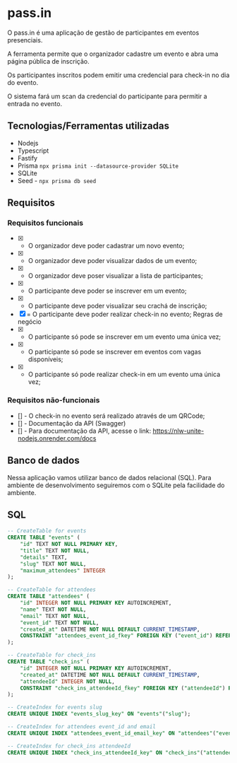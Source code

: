 # pass.in
O pass.in é uma aplicação de gestão de participantes em eventos presenciais.

A ferramenta permite que o organizador cadastre um evento e abra uma página pública de inscrição.

Os participantes inscritos podem emitir uma credencial para check-in no dia do evento.

O sistema fará um scan da credencial do participante para permitir a entrada no evento.

## Tecnologias/Ferramentas utilizadas
- Nodejs
- Typescript
- Fastify
- Prisma
  `npx prisma init --datasource-provider SQLite`
- SQLite
- Seed - `npx prisma db seed` 
## Requisitos
### Requisitos funcionais
 - [x] - O organizador deve poder cadastrar um novo evento;
 - [x] - O organizador deve poder visualizar dados de um evento;
 - [x] - O organizador deve poser visualizar a lista de participantes;
 - [x] - O participante deve poder se inscrever em um evento;
 - [x] - O participante deve poder visualizar seu crachá de inscrição;
 - [x] = O participante deve poder realizar check-in no evento;
Regras de negócio
 - [x] - O participante só pode se inscrever em um evento uma única vez;
 - [x] - O participante só pode se inscrever em eventos com vagas disponíveis;
 - [x] - O participante só pode realizar check-in em um evento uma única vez;

### Requisitos não-funcionais
 - [] - O check-in no evento será realizado através de um QRCode;
 - [] - Documentação da API (Swagger)
 - [] - Para documentação da API, acesse o link: https://nlw-unite-nodejs.onrender.com/docs

## Banco de dados
Nessa aplicação vamos utilizar banco de dados relacional (SQL). Para ambiente de desenvolvimento seguiremos com o SQLite pela facilidade do ambiente.

## SQL
```sql
-- CreateTable for events
CREATE TABLE "events" (
    "id" TEXT NOT NULL PRIMARY KEY,
    "title" TEXT NOT NULL,
    "details" TEXT,
    "slug" TEXT NOT NULL,
    "maximum_attendees" INTEGER
);

-- CreateTable for attendees
CREATE TABLE "attendees" (
    "id" INTEGER NOT NULL PRIMARY KEY AUTOINCREMENT,
    "name" TEXT NOT NULL,
    "email" TEXT NOT NULL,
    "event_id" TEXT NOT NULL,
    "created_at" DATETIME NOT NULL DEFAULT CURRENT_TIMESTAMP,
    CONSTRAINT "attendees_event_id_fkey" FOREIGN KEY ("event_id") REFERENCES "events" ("id") ON DELETE RESTRICT ON UPDATE CASCADE
);

-- CreateTable for check_ins
CREATE TABLE "check_ins" (
    "id" INTEGER NOT NULL PRIMARY KEY AUTOINCREMENT,
    "created_at" DATETIME NOT NULL DEFAULT CURRENT_TIMESTAMP,
    "attendeeId" INTEGER NOT NULL,
    CONSTRAINT "check_ins_attendeeId_fkey" FOREIGN KEY ("attendeeId") REFERENCES "attendees" ("id") ON DELETE RESTRICT ON UPDATE CASCADE
);

-- CreateIndex for events slug
CREATE UNIQUE INDEX "events_slug_key" ON "events"("slug");

-- CreateIndex for attendees event_id and email
CREATE UNIQUE INDEX "attendees_event_id_email_key" ON "attendees"("event_id", "email");

-- CreateIndex for check_ins attendeeId
CREATE UNIQUE INDEX "check_ins_attendeeId_key" ON "check_ins"("attendeeId");
```